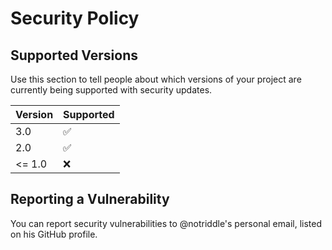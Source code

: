 # Security Policy

## Supported Versions

Use this section to tell people about which versions of your project are
currently being supported with security updates.

| Version | Supported          |
| ------- | ------------------ |
| 3.0     | :white_check_mark: |
| 2.0     | :white_check_mark: |
| <= 1.0  | :x:                |

## Reporting a Vulnerability

You can report security vulnerabilities to @notriddle's personal email, listed on his GitHub profile.
